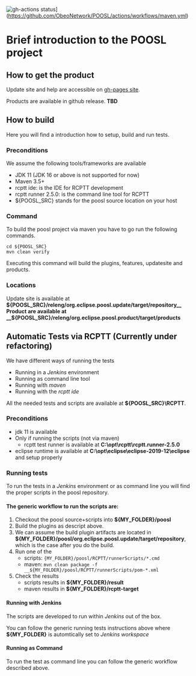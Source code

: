 ![gh-actions status](https://github.com/ObeoNetwork/POOSL/workflows/Java%20CI/badge.svg)](https://github.com/ObeoNetwork/POOSL/actions/workflows/maven.yml)


# Brief introduction to the POOSL project

## How to get the product

Update site and help are accessible on <a 
href="https://obeonetwork.github.io/POOSL" >gh-pages site</a>.

Products are available in github release. __TBD__

## How to build

Here you will find a introduction how to setup, build and run tests.

### Preconditions

We assume the following tools/frameworks are available

- JDK 11 (JDK 16 or above is not supported for now)
- Maven 3.5+
- rcptt ide: is the IDE for RCPTT development 
- rcptt runner 2.5.0: is the command line tool for RCPTT 
- ${POOSL_SRC} stands for the poosl source location on your host

### Command
To build the poosl project via maven you have to go run the following commands.

```
cd ${POOSL_SRC}
mvn clean verify
```

Executing this command will build the plugins, features, updatesite and products.

### Locations
Update site is available at __${POOSL_SRC}/releng/org.eclipse.poosl.update/target/repository__
Product are available at __${POOSL_SRC}/releng/org.eclipse.poosl.product/target/products__



## Automatic Tests via RCPTT (__Currently under refactoring__)

We have different ways of running the tests

- Running in a _Jenkins_ environment
- Running as command line tool
- Running with _maven_
- Running with the _rcptt ide_

All the needed tests and scripts are available at __${POOSL_SRC}\RCPTT__. 

### Preconditions

- jdk 11 is available
- Only if running the scripts (not via maven)
    - rcptt test runner is available at __C:\opt\rcptt\rcptt.runner-2.5.0__
- eclipse runtime is available at __C:\opt\eclipse\eclipse-2019-12\eclipse__ and setup properly


### Running tests

To run the tests in a _Jenkins_ environment or as command line you will find the proper scripts in the poosl repository.

#### The generic workflow to run the scripts are:

1. Checkout the poosl source+scripts into __${MY_FOLDER}/poosl__
1. Build the plugins as descript above.
1. We can assume the build plugin artifacts are located in __${MY_FOLDER}/poosl/org.eclipse.poosl.update/target/repository__, which is the case after you do the build.
1. Run one of the 
    * scripts: ``{MY_FOLDER}/poosl/RCPTT/runnerScripts/*.cmd``
    * maven: ``mvn clean package -f __${MY_FOLDER}/poosl/RCPTT/runnerScripts/pom-*.xml``
1. Check the results
    * scripts results in __${MY_FOLDER}/result__
    * maven results in __${MY_FOLDER}/rcptt-target__

#### Running with Jenkins

The scripts are developed to run within _Jenkins_ out of the box.

You can follow the generic running tests instructions above where __${MY_FOLDER}__ is automtically set to _Jenkins workspace_

#### Running as Command

To run the test as command line you can follow the generic workflow described above.



